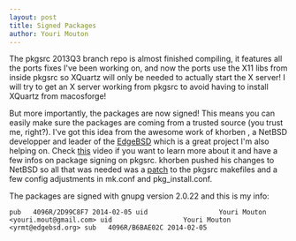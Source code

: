 ```yaml
---
layout: post
title: Signed Packages
author: Youri Mouton
---
```


The pkgsrc 2013Q3 branch repo is almost finished compiling, it features all the ports fixes I've been working on, and now the ports use the X11 libs from inside pkgsrc so XQuartz will only be needed to actually start the X server! I will try to get an X server working from pkgsrc to avoid having to install XQuartz from macosforge! 

But more importantly, the packages are now signed! This means you can easily make sure the packages are coming from a trusted source (you trust me, right?). 
I've got this idea from the awesome work of khorben , a NetBSD developper and leader of the [EdgeBSD](http://edgebsd.org) which is a great project I'm also helping on. Check [this](http://video.fosdem.org/2014/AW1121/Saturday/The_EdgeBSD_Project.webm) video if you want to learn more about it and have a few infos on package signing on pkgsrc. khorben pushed his changes to NetBSD so all that was needed was a [patch](http://lists.edgebsd.org/edgebsd-developers/2013/09/msg00001.html) to the pkgsrc makefiles and a few config adjustments in mk.conf and pkg_install.conf. 

The packages are signed with gnupg version 2.0.22 and this is my info:

`
pub   4096R/2D99C8F7 2014-02-05
uid                  Youri Mouton <youri.mout@gmail.com>
uid                  Youri Mouton <yrmt@edgebsd.org>
sub   4096R/B6BAE02C 2014-02-05
`


